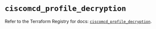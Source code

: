 # `ciscomcd_profile_decryption`

Refer to the Terraform Registry for docs: [`ciscomcd_profile_decryption`](https://registry.terraform.io/providers/ciscodevnet/ciscomcd/25.9.1/docs/resources/profile_decryption).
